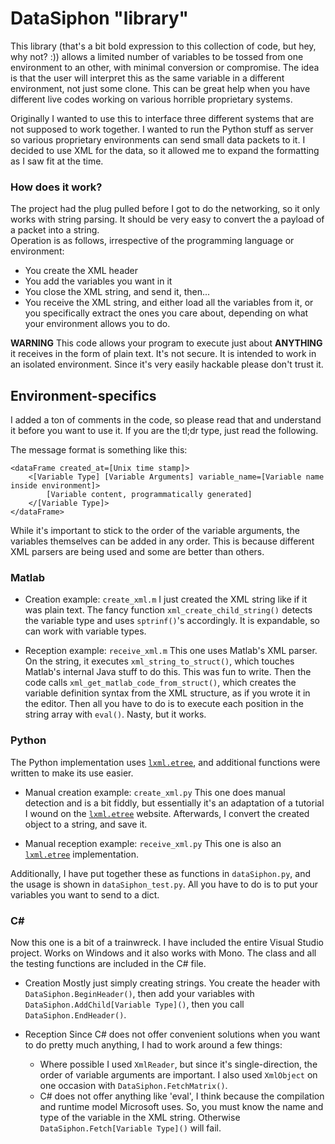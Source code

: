 # DataSiphon "library"

This library (that's a bit bold expression to this collection of code, but hey, why not? :)) allows a limited number of variables to be tossed from one environment to an other, with minimal conversion or compromise. The idea is that the user will interpret this as the same variable in a different environment, not just some clone. This can be great help when you have different live codes working on various horrible proprietary systems.

Originally I wanted to use this to interface three different systems that are not supposed to work together. I wanted to run the Python stuff as server so various proprietary environments can send small data packets to it. I decided to use XML for the data, so it allowed me to expand the formatting as I saw fit at the time.

### How does it work?

The project had the plug pulled before I got to do the networking, so it only works with string parsing. It should be very easy to convert the a payload of a packet into a string.  
Operation is as follows, irrespective of the programming language or environment:

* You create the XML header
* You add the variables you want in it
* You close the XML string, and send it, then...
* You receive the XML string, and either load all the variables from it, or you specifically extract the ones you care about, depending on what your environment allows you to do.

**WARNING**
This code allows your program to execute just about **ANYTHING** it receives in the form of plain text. It's not secure. It is intended to work in an isolated environment. Since it's very easily hackable please don't trust it.

## Environment-specifics

I added a ton of comments in the code, so please read that and understand it before you want to use it. If you are the tl;dr type, just read the following. 

The message format is something like this:
```
<dataFrame created_at=[Unix time stamp]>
	<[Variable Type] [Variable Arguments] variable_name=[Variable name inside environment]>
		[Variable content, programmatically generated]
	</[Variable Type]>
</dataFrame>
```
While it's important to stick to the order of the variable arguments, the variables themselves can be added in any order. This is because different XML parsers are being used and some are better than others.


### Matlab

* Creation example: `create_xml.m`
I just created the XML string like if it was plain text. The fancy function `xml_create_child_string()` detects the variable type and uses `sptrinf()`'s accordingly. It is expandable, so can work with variable types.  

* Reception example: `receive_xml.m`
This one uses Matlab's XML parser. On the string, it executes `xml_string_to_struct()`, which touches Matlab's internal Java stuff to do this. This was fun to write. Then the code calls `xml_get_matlab_code_from_struct()`, which creates the variable definition syntax from the XML structure, as if you wrote it in the editor. Then all you have to do is to execute each position in the string array with `eval()`. Nasty, but it works.

### Python

The Python implementation uses [`lxml.etree`](https://lxml.de/tutorial.html), and additional functions were written to make its use easier.  

* Manual creation example: `create_xml.py`
This one does manual detection and is a bit fiddly, but essentially it's an adaptation of a tutorial I wound on the [`lxml.etree`](https://lxml.de/tutorial.html) website. Afterwards, I convert the created object to a string, and save it.  

* Manual reception example: `receive_xml.py`
This one is also an [`lxml.etree`](https://lxml.de/tutorial.html) implementation.

Additionally, I have put together these as functions in `dataSiphon.py`, and the usage is shown in `dataSiphon_test.py`. All you have to do is to put your variables you want to send to a dict.


### C#

Now this one is a bit of a trainwreck. I have included the entire Visual Studio project. Works on Windows and it also works with Mono. The class and all the testing functions are included in the C# file.

* Creation
Mostly just simply creating strings. You create the header with `DataSiphon.BeginHeader()`, then add your variables with `DataSiphon.AddChild[Variable Type]()`, then you call `DataSiphon.EndHeader()`.  

* Reception
Since C# does not offer convenient solutions when you want to do pretty much anything, I had to work around a few things:  
	* Where possible I used `XmlReader`, but since it's single-direction, the order of variable arguments are important. I also used `XmlObject` on one occasion with `DataSiphon.FetchMatrix()`.
	* C# does not offer anything like 'eval', I think because the compilation and runtime model Microsoft uses. So, you must know the name and type of the variable in the XML string. Otherwise `DataSiphon.Fetch[Variable Type]()` will fail.
